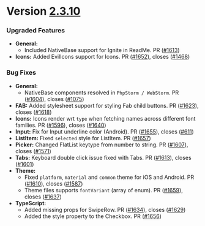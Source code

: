 # Version [2.3.10](https://github.com/GeekyAnts/NativeBase/releases/tag/v2.3.10)


### Upgraded Features

-   **General:**
    -   Included NativeBase support for Ignite in ReadMe. PR ([#1613](https://github.com/GeekyAnts/NativeBase/pull/1613))
-   **Icons:** Added EvilIcons support for Icons. PR ([#1652](https://github.com/GeekyAnts/NativeBase/pull/1652)), closes ([#1468](https://github.com/GeekyAnts/NativeBase/issues/1468))



### Bug Fixes

-   **General:**
    -   NativeBase components resolved in `PhpStorm / WebStorm`. PR ([#1604](https://github.com/GeekyAnts/NativeBase/pull/1604)), closes ([#1075](https://github.com/GeekyAnts/NativeBase/issues/1075))
-   **FAB:** Added stylesheet support for styling Fab child buttons. PR ([#1623](https://github.com/GeekyAnts/NativeBase/pull/1623)), closes ([#1618](https://github.com/GeekyAnts/NativeBase/issues/1618))
-   **Icons:** Icons render wrt `type` when fetching names across different font families. PR ([#1596](https://github.com/GeekyAnts/NativeBase/pull/1596)), closes ([#1640](https://github.com/GeekyAnts/NativeBase/issues/1640))
-   **Input:** Fix for Input underline color (Android). PR ([#1655](https://github.com/GeekyAnts/NativeBase/pull/1655)), closes ([#611](https://github.com/GeekyAnts/NativeBase/issues/611))
-   **ListItem:** Fixed `selected` style for ListItem. PR ([#1657](https://github.com/GeekyAnts/NativeBase/pull/1657))
-   **Picker:** Changed FlatList keytype from number to string. PR ([#1607](https://github.com/GeekyAnts/NativeBase/pull/1607)), closes ([#1571](https://github.com/GeekyAnts/NativeBase/issues/1571))
-   **Tabs:** Keyboard double click issue fixed with Tabs. PR ([#1613](https://github.com/GeekyAnts/NativeBase/pull/1613)), closes ([#1601](https://github.com/GeekyAnts/NativeBase/issues/1601))
-   **Theme:**
    -   Fixed `platform`, `material` and `common` theme for iOS and Android. PR ([#1610](https://github.com/GeekyAnts/NativeBase/pull/1610)), closes ([#1587](https://github.com/GeekyAnts/NativeBase/issues/1587))
    -   Theme files supports `fontVariant` (array of enum). PR ([#1659](https://github.com/GeekyAnts/NativeBase/pull/1659)), closes ([#1637](https://github.com/GeekyAnts/NativeBase/issues/1637))
-   **TypeScript:**
    -   Added missing props for SwipeRow. PR ([#1634](https://github.com/GeekyAnts/NativeBase/pull/1634)), closes ([#1629](https://github.com/GeekyAnts/NativeBase/issues/1629))
    -   Added the style property to the Checkbox. PR ([#1656](https://github.com/GeekyAnts/NativeBase/pull/1656))
